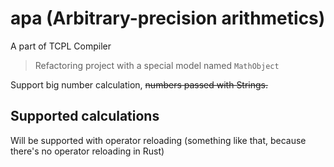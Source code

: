 # apa (Arbitrary-precision arithmetics)

A part of TCPL Compiler

> Refactoring project with a special model named `MathObject`

Support big number calculation, ~~numbers passed with Strings.~~

## Supported calculations

Will be supported with operator reloading (something like that, because there's no operator reloading in Rust)
